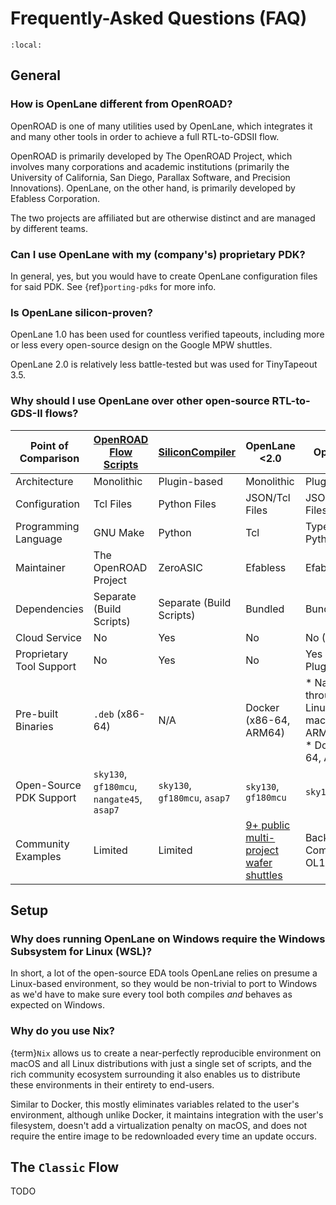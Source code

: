 # Frequently-Asked Questions (FAQ)

```{contents}
:local:
```

## General

### How is OpenLane different from OpenROAD?

OpenROAD is one of many utilities used by OpenLane, which integrates it and many other
tools in order to achieve a full RTL-to-GDSII flow.

OpenROAD is primarily developed by The OpenROAD Project, which involves many corporations and
academic institutions (primarily the University of California, San Diego, Parallax Software,
and Precision Innovations). OpenLane, on the other hand, is primarily developed by Efabless Corporation.

The two projects are affiliated but are otherwise distinct and are managed by different teams.

### Can I use OpenLane with my (company's) proprietary PDK?

In general, yes, but you would have to create OpenLane configuration files for said PDK.
See {ref}`porting-pdks` for more info.

### Is OpenLane silicon-proven?

OpenLane 1.0 has been used for countless verified tapeouts, including more or less every
open-source design on the Google MPW shuttles.

OpenLane 2.0 is relatively less battle-tested but was used for TinyTapeout 3.5.

### Why should I use OpenLane over other open-source RTL-to-GDS-II flows?

| Point of Comparison | [OpenROAD Flow Scripts](https://github.com/The-OpenROAD-Project/OpenROAD-Flow-Scripts) | [SiliconCompiler](https://github.com/siliconcompiler/siliconcompiler) | OpenLane <2.0 | OpenLane ≥2 |
| - | - | - | - | - |
| Architecture | Monolithic | Plugin-based | Monolithic | Plugin-based |
| Configuration | Tcl Files | Python Files | JSON/Tcl Files | JSON/Tcl/Python Files |
| Programming Language | GNU Make | Python | Tcl | Type-checked Python |
| Maintainer | The OpenROAD Project | ZeroASIC | Efabless | Efabless |
| Dependencies | Separate (Build Scripts) | Separate (Build Scripts) | Bundled | Bundled  |
| Cloud Service | No | Yes | No | No (Planned) |
| Proprietary Tool Support | No | Yes | No | Yes (with Plugins) | 
| Pre-built Binaries | `.deb` (x86-64) | N/A | Docker (x86-64, ARM64) | * Natively through [Nix](https://nixos.org): Linux and macOS (x86-64, ARM64) <br /> * Docker (x86-64, ARM64)|
| Open-Source PDK Support | `sky130`, `gf180mcu`, `nangate45`, `asap7`| `sky130`, `gf180mcu`, `asap7` | `sky130`, `gf180mcu` | `sky130`, `gf180mcu` |
| Community Examples | Limited | Limited | [9+ public multi-project wafer shuttles](https://platform.efabless.com/projects/public) | Backwards Compatible with OL1 Examples |

## Setup

### Why does running OpenLane on Windows require the Windows Subsystem for Linux (WSL)?

In short, a lot of the open-source EDA tools OpenLane relies on presume a Linux-based
environment, so they would be non-trivial to port to Windows as we'd have to make sure
every tool both compiles *and* behaves as expected on Windows. 

### Why do you use Nix?

{term}`Nix` allows us to create a near-perfectly reproducible environment on macOS and all
Linux distributions with just a single set of scripts, and the rich community ecosystem
surrounding it also enables us to distribute these environments in their entirety to
end-users.

Similar to Docker, this mostly eliminates variables related to the user's environment,
although unlike Docker, it maintains integration with the user's filesystem, doesn't
add a virtualization penalty on macOS, and does not require the entire image to be
redownloaded every time an update occurs.


## The `Classic` Flow

TODO